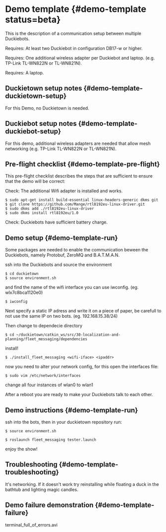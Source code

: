 # Demo template {#demo-template status=beta}

This is the description of a communication setup between multiple Duckiebots.

<div class='requirements' markdown="1">

Requires: At least two Duckiebot in configuration DB17-w or higher.

Requires: One additional wireless adapter per Duckiebot and laptop. (e.g. TP-Link TL-WN822N or TL-WN821N).

Requires: A laptop.

</div>


## Duckietown setup notes {#demo-template-duckietown-setup}

For this Demo, no Duckietown is needed.


## Duckiebot setup notes {#demo-template-duckiebot-setup}

For this demo, additional wireless adapters are needed that allow mesh networking (e.g. TP-Link TL-WN822N or TL-WN821N).

## Pre-flight checklist {#demo-template-pre-flight}

This pre-flight checklist describes the steps that are sufficient to
ensure that the demo will be correct:

Check: The additional Wifi adapter is installed and works.

    $ sudo apt-get install build-essential linux-headers-generic dkms git
    $ git clone https://github.com/Mange/rtl8192eu-linux-driver.git
    $ sudo dkms add ./rtl8192eu-linux-driver
    $ sudo dkms install rtl8192eu/1.0

Check: Duckiebots have sufficient battery charge.

## Demo setup {#demo-template-run}
Some packages are needed to enable the communication beween the Duckiebots, namely Protobuf, ZeroMQ and B.A.T.M.A.N.

ssh into the Duckiebots and source the environment

    $ cd duckietown
    $ source environment.sh

and find the name of the wifi interface you can use iwconfig. (eg. wlx7c8bca1120e0)

    $ iwconfig

Next specify a static IP adress and write it on a piece of paper, be carefull to not use the same IP on two bots. (eg. 192.168.15.38/24)

    
Then change to dependecie directory

    $ cd ~/duckietown/catkin_ws/src/30-localization-and-planning/fleet_messaging/dependencies
    
install!
  
    $ ./install_fleet_messaging <wifi-iface> <ipaddr>
    
now you need to alter your network config, for this open the interfaces file:

    $ sudo vim /etc/network/interfaces
    
change all four instances of wlan0 to wlan1

After a reboot you are ready to make your Duckiebots talk to each other.


## Demo instructions {#demo-template-run}

ssh into the bots, then in your duckietown repository run:

    $ source environment.sh
    
    $ roslaunch fleet_messaging tester.launch
    
enjoy the show!

## Troubleshooting {#demo-template-troubleshooting}

It's networking. If it doesn't work try reinstalling while floating a duck in the bathtub and lighting magic candles.

## Demo failure demonstration {#demo-template-failure}

terminal_full_of_errors.avi
